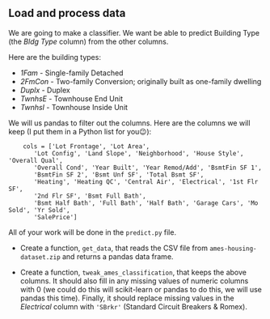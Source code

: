 ## Load and process data

We are going to make a classifier. We want be able to predict Building Type (the *Bldg Type* column) from the other columns.

Here are the building types:

* *1Fam* - Single-family Detached	
* *2FmCon* - Two-family Conversion; originally built as one-family dwelling
* *Duplx* - Duplex
* *TwnhsE* - Townhouse End Unit
* *TwnhsI* - Townhouse Inside Unit

We will us pandas to filter out the columns. Here are the columns we will keep (I put them in a Python list for you😉):

```
    cols = ['Lot Frontage', 'Lot Area',
       'Lot Config', 'Land Slope', 'Neighborhood', 'House Style', 'Overall Qual',
       'Overall Cond', 'Year Built', 'Year Remod/Add', 'BsmtFin SF 1',
       'BsmtFin SF 2', 'Bsmt Unf SF', 'Total Bsmt SF',
       'Heating', 'Heating QC', 'Central Air', 'Electrical', '1st Flr SF',
       '2nd Flr SF', 'Bsmt Full Bath',
       'Bsmt Half Bath', 'Full Bath', 'Half Bath', 'Garage Cars', 'Mo Sold', 'Yr Sold',
       'SalePrice']
```


All of your work will be done in the `predict.py` file.

* Create a function, `get_data`, that reads the CSV file from `ames-housing-dataset.zip` and returns a pandas data frame.


* Create a function, `tweak_ames_classification`, that keeps the above columns. It should also fill in any missing values of numeric columns with 0 (we could do this will scikit-learn or pandas to do this, we will use pandas this time). Finally, it should replace missing values in the *Electrical* column with `'SBrkr'` (Standard Circuit Breakers & Romex).

